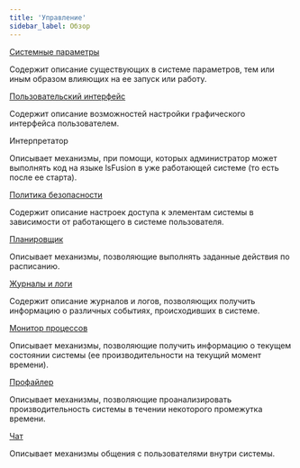 ```yaml
---
title: 'Управление'
sidebar_label: Обзор
---
```


[Системные параметры](System_parameters.md)

Содержит описание существующих в системе параметров, тем или иным образом влияющих на ее запуск или работу.

[Пользовательский интерфейс](User_interface.md)

Содержит описание возможностей настройки графического интерфейса пользователем.

Интерпретатор

Описывает механизмы, при помощи, которых администратор может выполнять код на языке lsFusion в уже работающей системе (то есть после ее старта).

[Политика безопасности](Security_policy.md)

Содержит описание настроек доступа к элементам системы в зависимости от работающего в системе пользователя.

[Планировщик](Scheduler.md)

Описывает механизмы, позволяющие выполнять заданные действия по расписанию.

[Журналы и логи](Journals_and_logs.md)

Содержит описание журналов и логов, позволяющих получить информацию о различных событиях, происходивших в системе.

[Монитор процессов](Process_monitor.md)

Описывает механизмы, позволяющие получить информацию о текущем состоянии системы (ее производительности на текущий момент времени).

[Профайлер](Profiler.md)

Описывает механизмы, позволяющие проанализировать производительность системы в течении некоторого промежутка времени.

[Чат](Chat.md)

Описывает механизмы общения с пользователями внутри системы.
